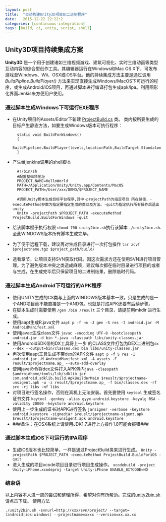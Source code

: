 ```yaml
---
layout: post
title:  "自动构建Unity3D项目到二进制程序"
date:   2015-12-22 22:22:2
categories: [continuous-integration]
tags: [build, ci, unity, script, shell]
---
```

## Unity3D项目持续集成方案 ##

**Unity3D** 是一个用于创建诸如三维视频游戏、建筑可视化、实时三维动画等类型互动内容的综合型创作工具。其编辑器运行在Windows和Mac OS X下，可发布游戏至Windows、Wii、OSX或iOS平台。他的持续集成方法主要是通过调用 *BuildPipline.BuildPlayer()* 方法来实现直接生成Windows/MacOS下可运行的程序，或生成Android/iOS项目，再通过脚本进行编译打包生成apk/ipa。利用图形化界面Jenkis来方便用户使用。

### 通过脚本生成Windows下可运行EXE程序 ###

- 在Unity项目的Assets/Editor下新建 [ProjectBuild.cs](http://guohai163.github.io/doc-pic/auto-build-unity3d-script/ProjectBuild.cs) 类。
类内按所要生成的目标产生静态方法，如要生成Windows版本可执行程序：

		static void BuildForWindows()
		{
			BuildPipeline.BuildPlayer(levels,locationPath,BuildTarget.StandaloneWindows,BuildOptions.None);
		}

- 产生给jenkins调用的shell脚本

		#!/bin/sh
		#配置基础项地址
		PROJECT_NAME=HelloWorld
		PATH=/Application/Unity/Unity.app/Contents/MacOS
		PROJECT_PATH=/User/xxx/DEMO/$PROJECT_NAME

		#调用Unity脚本生成目标平台程序,其中-projectPath为指定项目 所在路径，-executeMethod参数为指定要指定生成的类以及方法。-quit为指定执行所有操作后退出unity
		Unity -projectPath $PROJECT_PATH -executeMethod ProjectBuild.BuildForWindows -quit

- 给该脚本赋予执行权限 `chmod 700 unity2bin.sh`执行该脚本 `./unity2bin.sh`.至此WINDOWS版本所有脚本生成完毕。 
- 为了便于远程下载，建议再对生成目录进行一次打包操作 `tar zcvf $projectname.tgz $project_path/build/` 
- 选看章节，让项目支持SVN获取代码。因这次需求方还在使用SVN进行项目管理。为了避免版本冲突之类造成麻烦，建议每次都在临时目录进行项目的或者与生成，在生成完毕后只保留项目的二进制结果，删除临时代码。

### 通过脚本生成Android下可运行的APK程序 ###

- 使用UNITY生成的CS类与上面的WINDOWS版本基本一致，只是生成的是一个AND项目而不能直接是一个AND包。也就是打成APK还要有后续步骤。
- 在脚本生成时需要使用 `/gen /bin /result` 三个目录，请提前用mkdir 进行生成。
- 使用aapt生成R.java文件 `aapt p -f -m -J gen -S res -I android.jar -M AndroidManifest.xml`
- 使用javac生成class文件 `javac -encoding UTF-8 -bootclasspath android.jar -d bin *.java -classpath libs/unity-classes.jar`
- 使用AndroidSDK带的DX工具将上一步 的CLASS文件打包为DEX二进制包`dx --dex --output=bin/classes.dex bin libs/unity-classes.jar`
- 再次使用aapt工具生成不带dex的APK文件 `aapt p -f S res -I android.jar -M AndroidManifest.xml -A assets -F result/$projectname.ap_ --auto-add-overlay`
- 使用java命令将dex文件打入APK包内`java -classpath $androidhome/tools/lib/sdklib.jar com.android.sdklib.build.ApkBuilderMain $reuslt/$projectname-unsigent.apk -u -z result/$projectname.ap_ -f bin/classes.dex -rf src -rj libs -nf libs`
- 对项目进行签名操作，否则在真机上无法安装。首先要使用 `keytool` 生成签名证书文件
`keytool -genkey -alias gyyx-android.keystore -keyalg RSA -validity 20000 -keystore android.keystore`
- 使用上一步生成的证书对APK进行签名 `jarsigner -verbose -keystore android.keystore -signedjar $reuslt/$projectname-sigent.apk $reuslt/$projectname-unsigent.apk android.keystore`
- ###备注：在OSX系统上请使用JDK1.7进行上方操作1.8可能会报错###

### 通过脚本生成iOS下可运行的IPA程序 ###

- 生成iOS版本也比较简单，一样是通过ProjectBuild类来进行生成。 `Unity -projectPath $PROJECT_PATH -executeMethod ProjectBuild.BuildForiOS -quit`
- 进入生成的项目xcode项目目录进行项目生成操作。 `xcodebuild -project Unity-iPhone.xcodeproj -target Unity-iPhone ENABLE_BITCODE=NO`

### 结束语 ###

以上内容本人进一周的尝试和整理所得，希望对你有所帮助。完成的[unity2bin.sh](http://guohai163.github.io/doc-pic/auto-build-unity3d-script/unity2bin.sh)请点击下载。
使用方法

`./unity2bin.sh -svnurl=http://xxx/svn/project/ --target=(android|ios|windows) --projectname=xxxx --version=xx.xx.xx`
